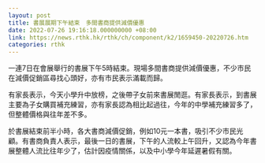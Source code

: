 ```yaml
---
layout: post
title: 書展展期下午結束　多間書商提供減價優惠
date: 2022-07-26 19:16:18.000000000 +08:00
link: https://news.rthk.hk/rthk/ch/component/k2/1659450-20220726.htm
categories: rthk
---
```


一連7日在會展舉行的書展下午5時結束。現場多間書商提供減價優惠，不少市民在減價促銷區尋找心頭好，亦有市民表示滿載而歸。

有家長表示，今天小學升中放榜，之後帶子女前來書展閒逛。有家長表示，到書展主要為子女購買補充練習，亦有家長認為相比起過往，今年的中學補充練習多了，但整體價格與往年差不多。

於書展結束前半小時，各大書商減價促銷，例如10元一本書，吸引不少市民光顧。有書商負責人表示，最後一日的書展，下午的人流較上午回升，又認為今年書展整體人流比往年少了，估計因疫情關係，以及中小學今年延遲暑假有關。
